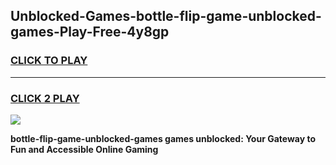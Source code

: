 
## Unblocked-Games-bottle-flip-game-unblocked-games-Play-Free-4y8gp
<h3>
<a href="https://premium76.site?title=bottle-flip-game-unblocked-games&ref=22A">CLICK TO PLAY</a></h3>
<hr>

<h3>
<a href="https://premium76.site?title=bottle-flip-game-unblocked-games&ref=22A">CLICK 2 PLAY</a>
  
</h3>

<a href="https://premium76.site?title=bottle-flip-game-unblocked-games&ref=22A"><img src="https://clearcache.store/games.png"></a>


**bottle-flip-game-unblocked-games games unblocked: Your Gateway to Fun and Accessible Online Gaming**
